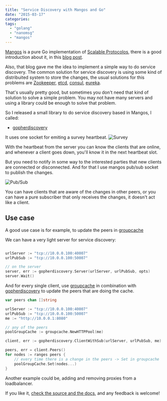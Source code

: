 ```yaml
---
title: "Service Discovery with Mangos and Go"
date: "2015-03-17"
categories:
tags:
  - "golang"
  - "nanomsg"
  - "mangos"
---
```


[Mangos](https://github.com/gdamore/mangos) is a pure Go implementation of [Scalable Protocolos](http://nanomsg.org/index.html), there is a good introduction about it, in this [blog post](http://www.bravenewgeek.com/fast-scalable-networking-in-go-with-mangos/).

Also, that blog gave me the idea to implement a simple way to do service discovery. The common solution for service discovery is using some kind of distribuited system to store the changes, the usual solutions for this problems are [Zookeeper](http://zookeeper.apache.org/), [etcd](https://github.com/coreos/etcd), [consul](https://www.consul.io/), [eureka](https://github.com/Netflix/eureka).

That's usually pretty good, but sometimes you don't need that kind of solution to solve a simple problem. You may not have many servers and using a library could be enough to solve that problem.

So I released a small library to do service discovery based in Mangos, I called:

 * [gopherdiscovery](https://github.com/dahernan/gopherdiscovery)

It uses one socket for emiting a survey heartbeat.
![Survey](https://docs.google.com/drawings/d/1XvKaxDBhWLeOoQHiofWJNAvo1139i_3Z9NCUDZJCJ8c/pub?w=480&h=360)

With the heartbeat from the server you can know the clients that are online, and whenever a client goes down, you'll know it in the next heartbeat slot. 

But you need to notify in some way to the interested parties that new clients are connected or disconnected. And for that I use mangos pub/sub socket to publish the changes.

![Pub/Sub](https://docs.google.com/drawings/d/14vcCmiCFywml5P9ApN76hRbcb7B_PkzSo6XUoOAMcRg/pub?w=480&h=360)

You can have clients that are aware of the changes in other peers, or you can have a pure subscriber that only receives the changes, it doesn't act like a client.

## Use case

A good use case is for example, to update the peers in [groupcache](https://github.com/golang/groupcache)

We can have a very light server for service discovery:

```go

urlServer := "tcp://10.0.0.100:40007"
urlPubSub := "tcp://10.0.0.100:50007"

// on the server
server, err := gopherdiscovery.Server(urlServer, urlPubSub, opts)
server.Wait()

```

And for every single client, use [groupcache](https://github.com/golang/groupcache) in combination with [gopherdiscovery](https://github.com/dahernan/gopherdiscovery) to update the peers that are doing the cache.

```go
var peers chan []string

urlServer := "tcp://10.0.0.100:40007"
urlPubSub := "tcp://10.0.0.100:50007"
me := "http://10.0.0.1:8080"

// any of the peers
poolGroupCache := groupcache.NewHTTPPool(me)

client, err := gopherdiscovery.ClientWithSub(urlServer, urlPubSub, me)

peers, err = client.Peers()	
for nodes := ranges peers {
	// every time there is a change in the peers -> Set in groupcache
	poolGroupCache.Set(nodes...)	
}

```

Another example could be, adding and removing proxies from a loadbalancer.

If you like it, [check the source and the docs](https://github.com/dahernan/gopherdiscovery), and any feedback is welcome!
